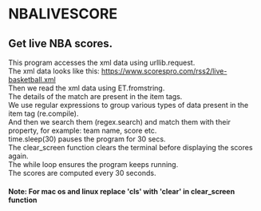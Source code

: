 # NBALIVESCORE
## Get live NBA scores.
This program accesses the xml data using urllib.request. </br>
The xml data looks like this: https://www.scorespro.com/rss2/live-basketball.xml </br>
Then we read the xml data using ET.fromstring. </br>
The details of the match are present in the item tags. </br>
We use regular expressions to group various types of data present in the item tag (re.compile). </br>
And then we search them (regex.search) and match them with their property, for example: team name, score etc. </br>
time.sleep(30) pauses the program for 30 secs. </br>
The clear_screen function clears the terminal before displaying the scores again.</br>
The while loop ensures the program keeps running.</br>
 The scores are computed every 30 seconds.
 #### Note: For mac os and linux replace 'cls' with 'clear' in clear_screen function
